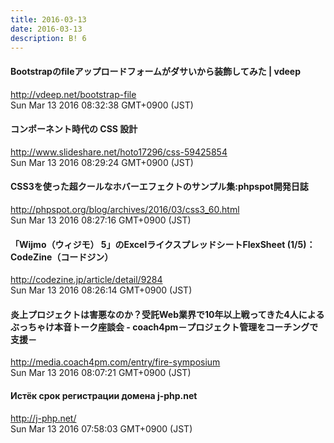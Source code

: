 ```yaml
---
title: 2016-03-13
date: 2016-03-13
description: B! 6
---
```


####       Bootstrapのfileアップロードフォームがダサいから装飾してみた | vdeep    
http://vdeep.net/bootstrap-file<br>
Sun Mar 13 2016 08:32:38 GMT+0900 (JST)<br>


#### コンポーネント時代の CSS 設計
http://www.slideshare.net/hoto17296/css-59425854<br>
Sun Mar 13 2016 08:29:24 GMT+0900 (JST)<br>


#### CSS3を使った超クールなホバーエフェクトのサンプル集:phpspot開発日誌
http://phpspot.org/blog/archives/2016/03/css3_60.html<br>
Sun Mar 13 2016 08:27:16 GMT+0900 (JST)<br>


#### 「Wijmo（ウィジモ） 5」のExcelライクスプレッドシートFlexSheet (1/5)：CodeZine（コードジン）
http://codezine.jp/article/detail/9284<br>
Sun Mar 13 2016 08:26:14 GMT+0900 (JST)<br>


#### 炎上プロジェクトは害悪なのか？受託Web業界で10年以上戦ってきた4人によるぶっちゃけ本音トーク座談会 - coach4pm－プロジェクト管理をコーチングで支援－
http://media.coach4pm.com/entry/fire-symposium<br>
Sun Mar 13 2016 08:07:21 GMT+0900 (JST)<br>


#### Истёк срок регистрации домена j-php.net
http://j-php.net/<br>
Sun Mar 13 2016 07:58:03 GMT+0900 (JST)<br>


